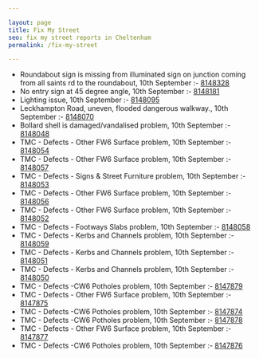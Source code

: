 ```yaml
---

layout: page
title: Fix My Street
seo: fix my street reports in Cheltenham
permalink: /fix-my-street

---
```


<!-- fix_marker starts -->

- Roundabout sign is missing from illuminated sign on junction coming from all saints rd to the roundabout, 10th September :- [8148328](https://www.fixmystreet.com/report/8148328)
- No entry sign at 45 degree angle, 10th September :- [8148181](https://www.fixmystreet.com/report/8148181)
- Lighting issue, 10th September :- [8148095](https://www.fixmystreet.com/report/8148095)
- Leckhampton Road, uneven, flooded dangerous walkway., 10th September :- [8148070](https://www.fixmystreet.com/report/8148070)
- Bollard shell is damaged/vandalised problem, 10th September :- [8148048](https://www.fixmystreet.com/report/8148048)
- TMC - Defects - Other FW6  Surface problem, 10th September :- [8148054](https://www.fixmystreet.com/report/8148054)
- TMC - Defects - Other FW6  Surface problem, 10th September :- [8148057](https://www.fixmystreet.com/report/8148057)
- TMC - Defects - Signs & Street Furniture problem, 10th September :- [8148053](https://www.fixmystreet.com/report/8148053)
- TMC - Defects - Other FW6  Surface problem, 10th September :- [8148056](https://www.fixmystreet.com/report/8148056)
- TMC - Defects - Other FW6  Surface problem, 10th September :- [8148052](https://www.fixmystreet.com/report/8148052)
- TMC - Defects - Footways Slabs problem, 10th September :- [8148058](https://www.fixmystreet.com/report/8148058)
- TMC - Defects - Kerbs and Channels problem, 10th September :- [8148059](https://www.fixmystreet.com/report/8148059)
- TMC - Defects - Kerbs and Channels problem, 10th September :- [8148051](https://www.fixmystreet.com/report/8148051)
- TMC - Defects - Kerbs and Channels problem, 10th September :- [8148050](https://www.fixmystreet.com/report/8148050)
- TMC - Defects -CW6 Potholes  problem, 10th September :- [8147879](https://www.fixmystreet.com/report/8147879)
- TMC - Defects - Other FW6  Surface problem, 10th September :- [8147875](https://www.fixmystreet.com/report/8147875)
- TMC - Defects -CW6 Potholes  problem, 10th September :- [8147874](https://www.fixmystreet.com/report/8147874)
- TMC - Defects -CW6 Potholes  problem, 10th September :- [8147878](https://www.fixmystreet.com/report/8147878)
- TMC - Defects - Other FW6  Surface problem, 10th September :- [8147877](https://www.fixmystreet.com/report/8147877)
- TMC - Defects -CW6 Potholes  problem, 10th September :- [8147876](https://www.fixmystreet.com/report/8147876)

<!-- fix_marker ends -->